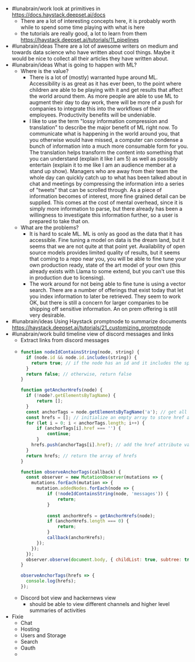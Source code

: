 - #lunabrain/work look at primitives in https://docs.haystack.deepset.ai/docs
	- There are a lot of interesting concepts here, it is probably worth while to spend some time playing with what is here
	- the tutorials are really good, a lot to learn from them https://haystack.deepset.ai/tutorials/11_pipelines
- #lunabrain/ideas There are a lot of awesome writers on medium and towards data science who have written about cool things. Maybe it would be nice to collect all their articles they have written about.
- #lunabrain/ideas What is going to happen with ML?
	- Where is the value?
		- There is a lot of (mostly) warranted hype around ML. Accessibility is as great as it has ever been, to the point where children are able to be playing with it and get results that affect the world around them. As more people are able to use ML to augment their day to day work, there will be more of a push for companies to integrate this into the workflows of their employees. Productivity benefits will be undeniable.
		- I like to use the term "lossy information compression and translation" to describe the major benefit of ML right now. To communicate what is happening in the world around you, that you otherwise would have missed, a computer can condense a bunch of information into a much more consumable form for you. The translation helps transform the content into something that you can understand (explain it like I am 5) as well as possibly entertain (explain it to me like I am an audience member at a stand up show). Managers who are away from their team the whole day can quickly catch up to what has been talked about in chat and meetings by compressing the information into a series of "tweets" that can be scrolled through. As a piece of information becomes of interest, more fine grained detail can be supplied. This comes at the cost of mental overhead, since it is simply more information to parse, but there already has been a willingness to investigate this information further, so a user is prepared to take that on.
	- What are the problems?
		- It is hard to scale ML. ML is only as good as the data that it has accessible. Fine tuning a model on data is the dream land, but it seems that we are not quite at that point yet. Availability of open source models provides limited quality of results, but it seems that coming to a repo near you, you will be able to fine tune your own production ready, state of the art model of your own (this already exists with Llama to some extend, but you can't use this in production due to licensing).
		- The work around for not being able to fine tune is using a vector search. There are a number of offerings that exist today that let you index information to later be retrieved. They seem to work OK, but there is still a concern for larger companies to be shipping off sensitive information. An on prem offering is still very desirable.
- #lunabrain/ideas Using Haystack promptnode to summarize documents https://haystack.deepset.ai/tutorials/21_customizing_promptnode
- #lunabrain/work build timeline view of discord messages and links
	- Extract links from discord messages
	- ```js
	  function nodeIdContainsString(node, string) {
	    if (node.id && node.id.includes(string)) {
	      return true; // if the node has an id and it includes the specified string, return true
	    }
	    return false; // otherwise, return false
	  }
	  
	  function getAnchorHrefs(node) {
	    if (!node?.getElementsByTagName) {
	    	return [];
	    }
	    const anchorTags = node.getElementsByTagName('a'); // get all anchor tags on the page
	    const hrefs = []; // initialize an empty array to store href attribute values
	    for (let i = 0; i < anchorTags.length; i++) {
	    	if (anchorTags[i].href === '') {
	    		continue;
	    	}
	      hrefs.push(anchorTags[i].href); // add the href attribute value to the array
	    }
	    return hrefs; // return the array of hrefs
	  }
	  
	  function observeAnchorTags(callback) {
	    const observer = new MutationObserver(mutations => {
	      mutations.forEach(mutation => {
	        mutation.addedNodes.forEach(node => {
	        	if (!nodeIdContainsString(node, 'messages')) {
	        		return;
	        	}
	        	
	        	const anchorHrefs = getAnchorHrefs(node);
	        	if (anchorHrefs.length === 0) {
	        		return;
	        	}
	        	callback(anchorHrefs);
	        });
	      });
	    });
	    observer.observe(document.body, { childList: true, subtree: true });
	  }
	  
	  observeAnchorTags(hrefs => {
	  	console.log(hrefs);
	  });
	  ```
	- Discord bot view and hackernews view
		- should be able to view different channels and higher level summaries of activities
- Fixie
	- Chat
	- Hosting
	- Users and Storage
	- Search
	- Oauth
	-